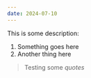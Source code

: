 ```yaml
---
date: 2024-07-10
---
```

This is some description:
1. Something goes here
2. Another thing here

> Testing some *quotes*
